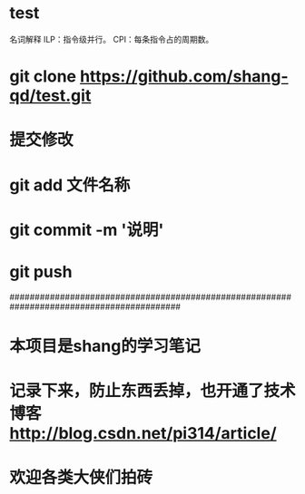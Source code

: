 # test
名词解释
ILP：指令级并行。
CPI：每条指令占的周期数。


# git clone https://github.com/shang-qd/test.git
# 提交修改
# git add 文件名称
# git commit -m '说明'
# git push
##########################################################################################
# 本项目是shang的学习笔记
# 记录下来，防止东西丢掉，也开通了技术博客 http://blog.csdn.net/pi314/article/
# 欢迎各类大侠们拍砖
